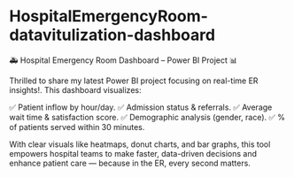 # HospitalEmergencyRoom-datavitulization-dashboard

🚑 Hospital Emergency Room Dashboard – Power BI Project 📊

Thrilled to share my latest Power BI project focusing on real-time ER insights!.
This dashboard visualizes:

✅ Patient inflow by hour/day.
✅ Admission status & referrals.
✅ Average wait time & satisfaction score.
✅ Demographic analysis (gender, race).
✅ % of patients served within 30 minutes.

With clear visuals like heatmaps, donut charts, and bar graphs, this tool empowers hospital teams to make faster, data-driven decisions and enhance patient care — because in the ER, every second matters.
